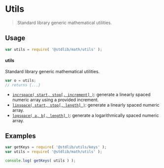 <!--

@license Apache-2.0

Copyright (c) 2018 The Stdlib Authors.

Licensed under the Apache License, Version 2.0 (the "License");
you may not use this file except in compliance with the License.
You may obtain a copy of the License at

   http://www.apache.org/licenses/LICENSE-2.0

Unless required by applicable law or agreed to in writing, software
distributed under the License is distributed on an "AS IS" BASIS,
WITHOUT WARRANTIES OR CONDITIONS OF ANY KIND, either express or implied.
See the License for the specific language governing permissions and
limitations under the License.

-->

# Utils

> Standard library generic mathematical utilities.

<section class="usage">

## Usage

```javascript
var utils = require( '@stdlib/math/utils' );
```

#### utils

Standard library generic mathematical utilities.

```javascript
var o = utils;
// returns {...}
```

<!-- <toc pattern="*"> -->

<div class="namespace-toc">

-   <span class="signature">[`incrspace( start, stop[, increment] )`][@stdlib/math/utils/incrspace]</span><span class="delimiter">: </span><span class="description">generate a linearly spaced numeric array using a provided increment.</span>
-   <span class="signature">[`linspace( start, stop[, length] )`][@stdlib/math/utils/linspace]</span><span class="delimiter">: </span><span class="description">generate a linearly spaced numeric array.</span>
-   <span class="signature">[`logspace( a, b[, length] )`][@stdlib/math/utils/logspace]</span><span class="delimiter">: </span><span class="description">generate a logarithmically spaced numeric array.</span>

</div>

<!-- </toc> -->

</section>

<!-- /.usage -->

<section class="examples">

## Examples

<!-- TODO: better examples -->

<!-- eslint no-undef: "error" -->

```javascript
var getKeys = require( '@stdlib/utils/keys' );
var utils = require( '@stdlib/math/utils' );

console.log( getKeys( utils ) );
```

</section>

<!-- /.examples -->

<section class="links">

<!-- <toc-links> -->

[@stdlib/math/utils/incrspace]: https://github.com/stdlib-js/stdlib/tree/develop/lib/node_modules/%40stdlib/math/utils/incrspace

[@stdlib/math/utils/linspace]: https://github.com/stdlib-js/stdlib/tree/develop/lib/node_modules/%40stdlib/math/utils/linspace

[@stdlib/math/utils/logspace]: https://github.com/stdlib-js/stdlib/tree/develop/lib/node_modules/%40stdlib/math/utils/logspace

<!-- </toc-links> -->

</section>

<!-- /.links -->
